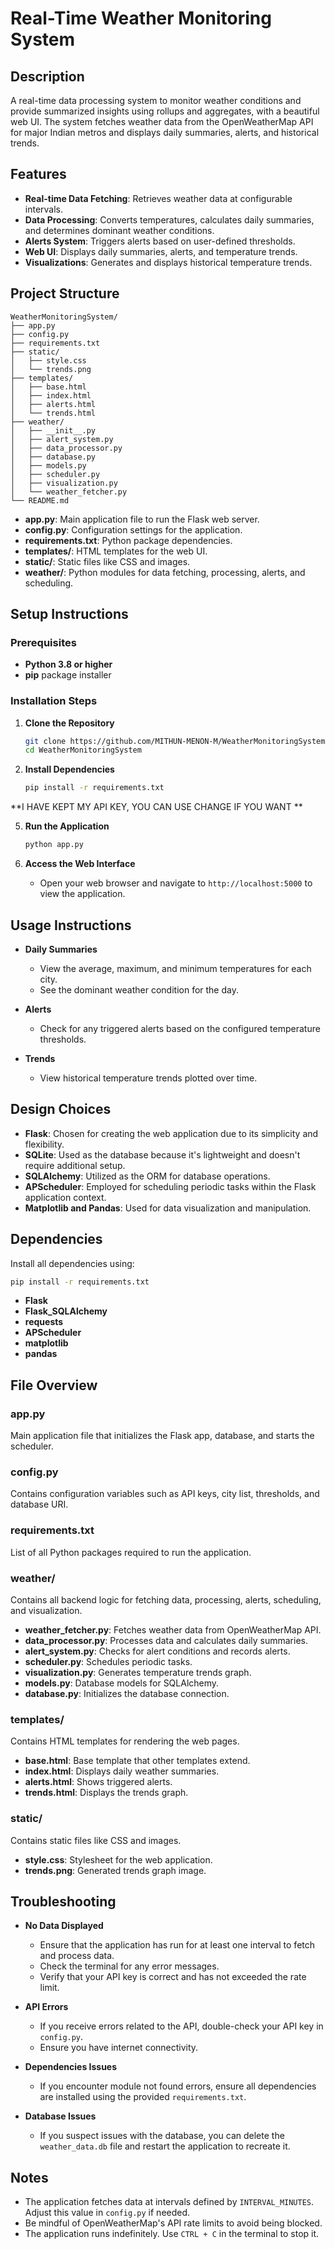 # Real-Time Weather Monitoring System

## Description

A real-time data processing system to monitor weather conditions and provide summarized insights using rollups and aggregates, with a beautiful web UI. The system fetches weather data from the OpenWeatherMap API for major Indian metros and displays daily summaries, alerts, and historical trends.

## Features

- **Real-time Data Fetching**: Retrieves weather data at configurable intervals.
- **Data Processing**: Converts temperatures, calculates daily summaries, and determines dominant weather conditions.
- **Alerts System**: Triggers alerts based on user-defined thresholds.
- **Web UI**: Displays daily summaries, alerts, and temperature trends.
- **Visualizations**: Generates and displays historical temperature trends.

## Project Structure

```
WeatherMonitoringSystem/
├── app.py
├── config.py
├── requirements.txt
├── static/
│   ├── style.css
│   └── trends.png
├── templates/
│   ├── base.html
│   ├── index.html
│   ├── alerts.html
│   └── trends.html
├── weather/
│   ├── __init__.py
│   ├── alert_system.py
│   ├── data_processor.py
│   ├── database.py
│   ├── models.py
│   ├── scheduler.py
│   ├── visualization.py
│   └── weather_fetcher.py
└── README.md
```

- **app.py**: Main application file to run the Flask web server.
- **config.py**: Configuration settings for the application.
- **requirements.txt**: Python package dependencies.
- **templates/**: HTML templates for the web UI.
- **static/**: Static files like CSS and images.
- **weather/**: Python modules for data fetching, processing, alerts, and scheduling.

## Setup Instructions

### Prerequisites

- **Python 3.8 or higher**
- **pip** package installer

### Installation Steps

1. **Clone the Repository**

   ```bash
   git clone https://github.com/MITHUN-MENON-M/WeatherMonitoringSystem.git
   cd WeatherMonitoringSystem
   ```

2. **Install Dependencies**

   ```bash
   pip install -r requirements.txt
   ```
**I HAVE KEPT MY API KEY, YOU CAN USE CHANGE IF YOU WANT **

5. **Run the Application**

   ```bash
   python app.py
   ```

6. **Access the Web Interface**

   - Open your web browser and navigate to `http://localhost:5000` to view the application.

## Usage Instructions

- **Daily Summaries**

  - View the average, maximum, and minimum temperatures for each city.
  - See the dominant weather condition for the day.

- **Alerts**

  - Check for any triggered alerts based on the configured temperature thresholds.

- **Trends**

  - View historical temperature trends plotted over time.

## Design Choices

- **Flask**: Chosen for creating the web application due to its simplicity and flexibility.
- **SQLite**: Used as the database because it's lightweight and doesn't require additional setup.
- **SQLAlchemy**: Utilized as the ORM for database operations.
- **APScheduler**: Employed for scheduling periodic tasks within the Flask application context.
- **Matplotlib and Pandas**: Used for data visualization and manipulation.

## Dependencies

Install all dependencies using:

```bash
pip install -r requirements.txt
```

- **Flask**
- **Flask_SQLAlchemy**
- **requests**
- **APScheduler**
- **matplotlib**
- **pandas**

## File Overview

### app.py

Main application file that initializes the Flask app, database, and starts the scheduler.

### config.py

Contains configuration variables such as API keys, city list, thresholds, and database URI.

### requirements.txt

List of all Python packages required to run the application.

### weather/

Contains all backend logic for fetching data, processing, alerts, scheduling, and visualization.

- **weather_fetcher.py**: Fetches weather data from OpenWeatherMap API.
- **data_processor.py**: Processes data and calculates daily summaries.
- **alert_system.py**: Checks for alert conditions and records alerts.
- **scheduler.py**: Schedules periodic tasks.
- **visualization.py**: Generates temperature trends graph.
- **models.py**: Database models for SQLAlchemy.
- **database.py**: Initializes the database connection.

### templates/

Contains HTML templates for rendering the web pages.

- **base.html**: Base template that other templates extend.
- **index.html**: Displays daily weather summaries.
- **alerts.html**: Shows triggered alerts.
- **trends.html**: Displays the trends graph.

### static/

Contains static files like CSS and images.

- **style.css**: Stylesheet for the web application.
- **trends.png**: Generated trends graph image.

## Troubleshooting

- **No Data Displayed**

  - Ensure that the application has run for at least one interval to fetch and process data.
  - Check the terminal for any error messages.
  - Verify that your API key is correct and has not exceeded the rate limit.

- **API Errors**

  - If you receive errors related to the API, double-check your API key in `config.py`.
  - Ensure you have internet connectivity.

- **Dependencies Issues**

  - If you encounter module not found errors, ensure all dependencies are installed using the provided `requirements.txt`.

- **Database Issues**

  - If you suspect issues with the database, you can delete the `weather_data.db` file and restart the application to recreate it.

## Notes

- The application fetches data at intervals defined by `INTERVAL_MINUTES`. Adjust this value in `config.py` if needed.
- Be mindful of OpenWeatherMap's API rate limits to avoid being blocked.
- The application runs indefinitely. Use `CTRL + C` in the terminal to stop it.

